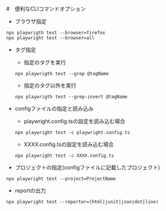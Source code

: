 #　便利なCLIコマンドオプション


- ブラウザ指定

```
npx playwrigth test --browser=firefox
npx playwright test --browser=all
```

- タグ指定

    - 指定のタグを実行
    ```
    npx playwrigth test --grep @tagName
    ```

    - 指定のタグ以外を実行 
    ```
    npx playwrigth test --grep-invert @tagName
    ```

-  configファイルの指定と読み込み

    - playwright.config.tsの設定を読み込む場合
    ```
    npx playwright test -c playwright.config.ts   
    ```
    
    - XXXX.config.tsの設定を読み込む場合
    ```
    npx playwright test -c XXXX.config.ts   
    ```

- プロジェクトの指定(configファイルに記載したプロジェクト)

```
npx playwright test --project=ProjectName
```


- reportの出力
```
npx playwright test --reporter=(html|junit|json|dot|line)
```

